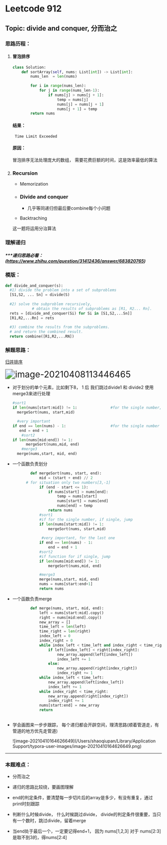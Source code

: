 # Leetcode 912

## Topic: 	divide and conquer, 分而治之



### 思路历程：

1. #### 冒泡排序

   ```python
   class Solution:
       def sortArray(self, nums: List[int]) -> List[int]:
           nums_len  = len(nums)
           
           for i in range(nums_len):
               for j in range(nums_len-1):
                   if nums[j] > nums[j + 1]:
                       temp = nums[j]
                       nums[j] = nums[j + 1]
                       nums[j + 1] = temp
           return nums
   ```

   #### 结果：

   ```apl
   	Time Limit Exceeded
   ```

   #### 原因：

   冒泡排序无法处理庞大的数组， 需要花费巨额的时间，这是效率最低的算法  



2. ### Recursion

   - Memorization

   - ### Divide and conquer

     - 几乎等同递归但最后要combine每个小问题

   - Backtraching

   这一题将运用分治算法





### 理解递归

##### ***递归思路必看： (https://www.zhihu.com/question/31412436/answer/683820765)



### 模版：

```python
def divide_and_conquer(s):
  #1) divide the problem into a set of subproblems
  [S1,S2, ... Sn] = divide(S)
  
  #2) solve the subproblem recursively,
 			# obtain the results of subproblems as [R1, R2... Rn].
  rets = [divide_and_conquer(Si) for Si in [S1,S2,...Sn]]
  [R1,R2,...Rn] = rets
  
  #3) combine the results from the subproblems.
  # and return the combined result.
  return combine([R1,R2,...RN])
```



### 解题思路：

[归并排序](https://www.youtube.com/watch?v=KAgkvtKMbwY)

<img src="/Users/shaoqiupan/Library/Application Support/typora-user-images/image-20210408113446465.png" alt="image-20210408113446465" style="zoom: 200%;" />





- 对于划分的单个元素，比如剩下8， 1 后 我们跳过divide1 和 divide2 使用merge3来进行处理

  ```python
  #sort1
  if len(nums[start:mid]) != 1:               #for the single number, if single, jump
    mergeSort(nums, start,mid)
  
    #very important
  if end == len(nums) - 1:                    #for the single number
     end = end + 1
      #sort2
  if len(nums[mid:end]) != 1:
        mergeSort(nums,mid, end)
      #merge3
   	merge(nums,start, mid, end)
  ```

- 一个函数负责划分

  ```python
          def mergeSort(nums, start, end):
              mid = (start + end) // 2
        # for situation only two numbers[3,-1]
              if (end - start <= 1):
                  if nums[start] > nums[end]:
                      temp = nums[start]
                      nums[start] = nums[end]
                      nums[end] = temp
                  return nums
              #sort1 
              #if for the single number, if single, jump
              if len(nums[start:mid]) != 1:               
                  mergeSort(nums, start,mid)
              
               #very important, for the last one
              if end == len(nums) - 1:                    
                  end = end + 1
              #sort2
              #if function for if single, jump
              if len(nums[mid:end]) != 1:
                  mergeSort(nums,mid, end)
  
              #merge3
              merge(nums,start, mid, end)
              nums = nums[start:end+1]
              return nums
  ```

- 一个函数负责merge

  ```python
          def merge(nums, start, mid, end):
              left = nums[start:mid].copy()
              right = nums[mid:end].copy()
              new_array = []
              time_left = len(left)
              time_right = len(right)
              index_left = 0
              index_right = 0
              while index_left < time_left and index_right < time_right:
                  if left[index_left] < right[index_right]:
                      new_array.append(left[index_left])
                      index_left += 1
                  else:
                      new_array.append(right[index_right])
                      index_right += 1
              while index_left < time_left:
                  new_array.append(left[index_left])
                  index_left += 1
              while index_right < time_right:
                  new_array.append(right[index_right])
                  index_right += 1
              nums[start:end] = new_array
              return
          
  ```

  

- 学会画图来一步步跟踪， 每个递归都会开辟空间，理清思路(顺着管道走，有管道的地方优先走管道)

  ![image-20210410164626649](/Users/shaoqiupan/Library/Application Support/typora-user-images/image-20210410164626649.png)

------



### 本题难点：

- 分而治之

- 递归的思路比较绕，要画图理解
- end的判定条件，要清楚每一步切片后的array是多少，有没有重复，通过print时刻跟踪
- 判断什么时候divide， 什么时候跳过divide， divide的判定条件很重要，当只有一个数时，跳过divide，留着merge
- 当end处于最后一个，一定要记得end+1， 因为 nums[1,2,3] 对于 nums[2:3]是取不到3的，得nums[2:4]

